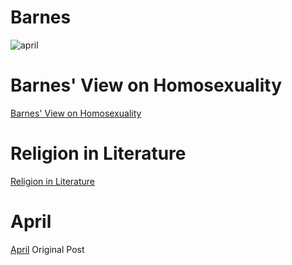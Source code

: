 # Barnes

![april](http://les.women.it//ladies/0cx.gif)

# Barnes' View on Homosexuality

[Barnes' View on Homosexuality](/barnes/view.html) 

# Religion in Literature

[Religion in Literature](/barnes/religion.html)

# April 
  
[April](/barnes/april.html) 
    Original Post


